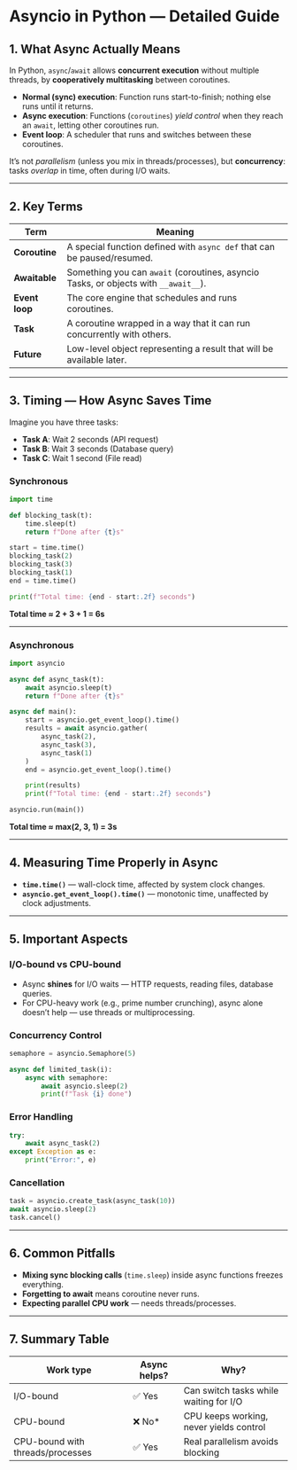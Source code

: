 # Asyncio in Python — Detailed Guide

## 1. What Async Actually Means
In Python, `async`/`await` allows **concurrent execution** without multiple threads, by **cooperatively multitasking** between coroutines.

- **Normal (sync) execution**: Function runs start-to-finish; nothing else runs until it returns.
- **Async execution**: Functions (`coroutines`) *yield control* when they reach an `await`, letting other coroutines run.
- **Event loop**: A scheduler that runs and switches between these coroutines.

It’s not *parallelism* (unless you mix in threads/processes), but **concurrency**: tasks *overlap* in time, often during I/O waits.

---

## 2. Key Terms
| Term | Meaning |
|------|---------|
| **Coroutine** | A special function defined with `async def` that can be paused/resumed. |
| **Awaitable** | Something you can `await` (coroutines, asyncio Tasks, or objects with `__await__`). |
| **Event loop** | The core engine that schedules and runs coroutines. |
| **Task** | A coroutine wrapped in a way that it can run concurrently with others. |
| **Future** | Low-level object representing a result that will be available later. |

---

## 3. Timing — How Async Saves Time
Imagine you have three tasks:
- **Task A**: Wait 2 seconds (API request)
- **Task B**: Wait 3 seconds (Database query)
- **Task C**: Wait 1 second (File read)

### Synchronous
```python
import time

def blocking_task(t):
    time.sleep(t)
    return f"Done after {t}s"

start = time.time()
blocking_task(2)
blocking_task(3)
blocking_task(1)
end = time.time()

print(f"Total time: {end - start:.2f} seconds")
```
**Total time ≈ 2 + 3 + 1 = 6s**

---

### Asynchronous
```python
import asyncio

async def async_task(t):
    await asyncio.sleep(t)
    return f"Done after {t}s"

async def main():
    start = asyncio.get_event_loop().time()
    results = await asyncio.gather(
        async_task(2),
        async_task(3),
        async_task(1)
    )
    end = asyncio.get_event_loop().time()

    print(results)
    print(f"Total time: {end - start:.2f} seconds")

asyncio.run(main())
```
**Total time ≈ max(2, 3, 1) = 3s**

---

## 4. Measuring Time Properly in Async
- **`time.time()`** — wall-clock time, affected by system clock changes.
- **`asyncio.get_event_loop().time()`** — monotonic time, unaffected by clock adjustments.

---

## 5. Important Aspects

### I/O-bound vs CPU-bound
- Async **shines** for I/O waits — HTTP requests, reading files, database queries.
- For CPU-heavy work (e.g., prime number crunching), async alone doesn’t help — use threads or multiprocessing.

### Concurrency Control
```python
semaphore = asyncio.Semaphore(5)

async def limited_task(i):
    async with semaphore:
        await asyncio.sleep(2)
        print(f"Task {i} done")
```

### Error Handling
```python
try:
    await async_task(2)
except Exception as e:
    print("Error:", e)
```

### Cancellation
```python
task = asyncio.create_task(async_task(10))
await asyncio.sleep(2)
task.cancel()
```

---

## 6. Common Pitfalls
- **Mixing sync blocking calls** (`time.sleep`) inside async functions freezes everything.
- **Forgetting to await** means coroutine never runs.
- **Expecting parallel CPU work** — needs threads/processes.

---

## 7. Summary Table

| Work type | Async helps? | Why? |
|-----------|--------------|------|
| I/O-bound | ✅ Yes | Can switch tasks while waiting for I/O |
| CPU-bound | ❌ No* | CPU keeps working, never yields control |
| CPU-bound with threads/processes | ✅ Yes | Real parallelism avoids blocking |
